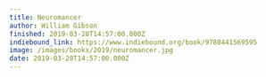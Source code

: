 ```yaml
---
title: Neuromancer
author: William Gibson
finished: 2019-03-28T14:57:00.000Z
indiebound_link: https://www.indiebound.org/book/9780441569595
image: /images/books/2019/neuromancer.jpg
date: 2019-03-28T14:57:00.000Z
---
```

